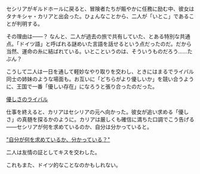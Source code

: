 <!-- title: いとこ -->
<!-- relationship: Business -->

セシリアがギルドホールに戻ると、冒険者たちが賑やかに任務に励む中、彼女はタナキシャ・カリアと出会った。ひょんなことから、二人が「いとこ」であることが判明する。

その理由は――？ なんと、二人が過去の旅で共有していた、とある特別な共通点。「ドイツ語」と呼ばれる謎めいた言語を話せるという点だったのだ。だから当然、運命の糸に結ばれている。いとこというのは、そういうものだろう……たぶん？

こうして二人は一日を通して軽妙なやり取りを交わし、ときにはまるでライバル同士の姉妹のような場面も。お互いに「どちらがより優しいか」を競い合うように、王国で一番「優しい存在」になろうと張り合ったのだった。

[優しさのライバル](#embed:https://www.youtube.com/live/cyLsX20esBE?t=10506s)

仕事を終えると、カリアはセシリアの元へ向かった。彼女が追い求める「優しさ」の真髄を探るかのように。カリアは厳しくも確信に満ちた口調でこう告げる――セシリアが何を求めているのか、自分は分かっていると。

["自分が何を求めているか、分かっている？"](#embed:https://www.youtube.com/live/cyLsX20esBE?t=11317s)

二人は友情の証としてキスを交わした。

これもまた、ドイツ的なことなのかもしれない。